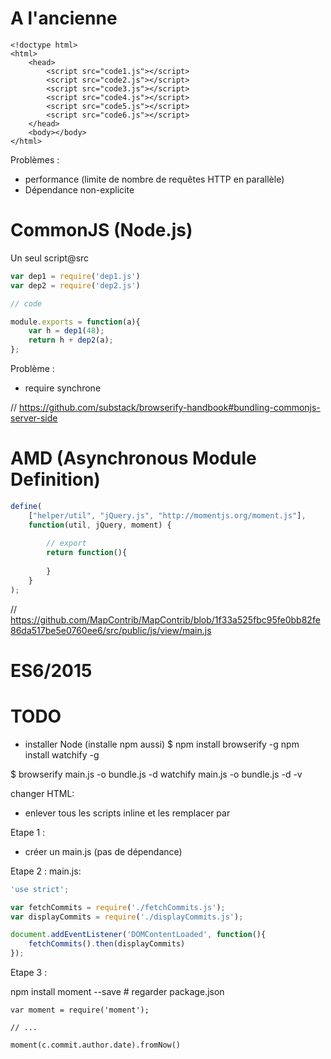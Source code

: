 # A l'ancienne

````
<!doctype html>
<html>
    <head>
        <script src="code1.js"></script>
        <script src="code2.js"></script>
        <script src="code3.js"></script>
        <script src="code4.js"></script>
        <script src="code5.js"></script>
        <script src="code6.js"></script>
    </head>
    <body></body>
</html>
````

Problèmes :

* performance (limite de nombre de requêtes HTTP en parallèle)
* Dépendance non-explicite


# CommonJS (Node.js)

Un seul script@src
````js
var dep1 = require('dep1.js')
var dep2 = require('dep2.js')

// code

module.exports = function(a){
    var h = dep1(48);
    return h + dep2(a);
};

````

Problème :
* require synchrone


// https://github.com/substack/browserify-handbook#bundling-commonjs-server-side



# AMD (Asynchronous Module Definition)

````js
define(
    ["helper/util", "jQuery.js", "http://momentjs.org/moment.js"],
    function(util, jQuery, moment) {
    
        // export
        return function(){
        
        }
    }
);
````
// https://github.com/MapContrib/MapContrib/blob/1f33a525fbc95fe0bb82fe86da517be5e0760ee6/src/public/js/view/main.js


# ES6/2015




# TODO

* installer Node (installe npm aussi)
$ npm install browserify -g
npm install watchify -g


$ browserify main.js -o bundle.js -d
watchify main.js -o bundle.js -d -v


changer HTML:
* enlever tous les scripts inline et les remplacer par 
<script defer src="bundle.js"></script>

Etape 1 :
* créer un main.js (pas de dépendance)


Etape 2 :
main.js:
````js
'use strict';

var fetchCommits = require('./fetchCommits.js');
var displayCommits = require('./displayCommits.js');

document.addEventListener('DOMContentLoaded', function(){
    fetchCommits().then(displayCommits)
});
````

Etape 3 :

npm install moment --save # regarder package.json
```
var moment = require('moment');

// ...

moment(c.commit.author.date).fromNow()

```







